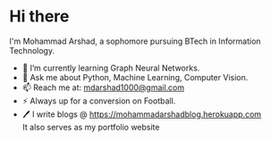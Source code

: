# Hi there 
<!-- <img src="./Hi.gif" width="4px"> -->
  I'm Mohammad Arshad, a sophomore pursuing BTech in Information Technology.
- 🌱 I’m currently learning Graph Neural Networks.
- 💬 Ask me about Python, Machine Learning, Computer Vision.
- 📫 Reach me at: mdarshad1000@gmail.com
- ⚡ Always up for a conversion on Football.
- 🖊️ I write blogs @ https://mohammadarshadblog.herokuapp.com <br></t>It also serves as my portfolio website

